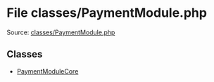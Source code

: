 File classes/PaymentModule.php
=========

Source: [classes/PaymentModule.php](https://github.com/PrestaShop/PrestaShop/blob/1.5.3.1/classes/PaymentModule.php)


Classes
-------

* [PaymentModuleCore](class.PaymentModuleCore.md)

